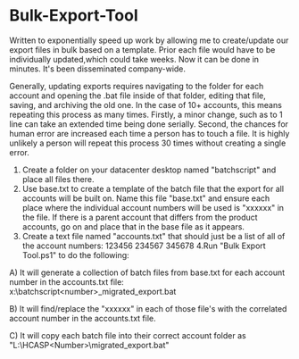 # Bulk-Export-Tool
Written to exponentially speed up work by allowing me to create/update our export files in bulk based on a template. Prior each file would have to be individually updated,which could take weeks. Now it can be done in minutes. It's been disseminated company-wide. 

Generally, updating exports requires navigating to the folder for each account and opening the .bat file inside of that folder, editing that file, saving, and archiving the old one. In the case of 10+ accounts, this means repeating this process as many times. Firstly, a minor change, such as to 1 line can take an extended time being done serially. Second, the chances for human error are increased each time a person has to touch a file. It is highly unlikely a person will repeat this process 30 times without creating a single error. 

1. Create a folder on your datacenter desktop named "batchscript" and place all files there.
2. Use base.txt to create a template of the batch file that the export for all accounts will be built on. Name this file "base.txt" and ensure each place where the individual account numbers will be used is "xxxxxx" in the file. If there is a parent account that differs from the product accounts, go on and place that in the base file as it appears. 
3. Create a text file named "accounts.txt" that should just be a list of all of the account numbers:
  123456
  234567
  345678
4.Run "Bulk Export Tool.ps1" to do the following:

A) It will generate a collection of batch files from base.txt for each account number in the accounts.txt file: x:\batchscript\<number>_migrated_export.bat

B) It will find/replace the "xxxxxx" in each of those file's with the correlated account number in the accounts.txt file. 

C) It will copy each batch file into their correct account folder as "L:\HCASP\<Number>\migrated_export.bat"
